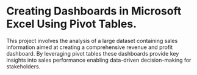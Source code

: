 # Creating Dashboards in Microsoft Excel Using Pivot Tables.

This project involves the analysis of a large dataset containing sales information aimed at creating a comprehensive revenue and profit dashboard. By leveraging pivot tables these dashboards provide key insights into sales performance enabling data-driven decision-making for stakeholders.
